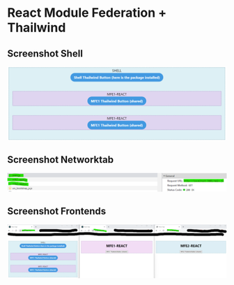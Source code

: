 # React Module Federation + Thailwind

## Screenshot Shell

![alt text](./shell/public/example-screenshot.png)

## Screenshot Networktab

![alt text](./shell/public/example-networktab.png)

## Screenshot Frontends

![alt text](./shell/public/frontends-screenshot.png)

